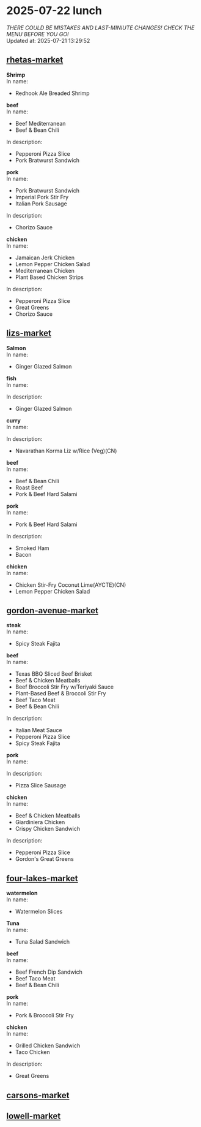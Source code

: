# 2025-07-22 lunch  
*THERE COULD BE MISTAKES AND LAST-MINIUTE CHANGES! CHECK THE MENU BEFORE YOU GO!*  
Updated at: 2025-07-21 13:29:52  
## [rhetas-market](https://wisc-housingdining.nutrislice.com/menu/rhetas-market/lunch/2025-07-22)  
**Shrimp**  
In name:   
 - Redhook Ale Breaded Shrimp  
  
**beef**  
In name:   
 - Beef Mediterranean  
 - Beef & Bean Chili  
  
In description:   
 - Pepperoni Pizza Slice  
 - Pork Bratwurst Sandwich  
  
**pork**  
In name:   
 - Pork Bratwurst Sandwich  
 - Imperial Pork Stir Fry  
 - Italian Pork Sausage  
  
In description:   
 - Chorizo Sauce  
  
**chicken**  
In name:   
 - Jamaican Jerk Chicken  
 - Lemon Pepper Chicken Salad  
 - Mediterranean Chicken  
 - Plant Based Chicken Strips  
  
In description:   
 - Pepperoni Pizza Slice  
 - Great Greens  
 - Chorizo Sauce  
  
## [lizs-market](https://wisc-housingdining.nutrislice.com/menu/lizs-market/lunch/2025-07-22)  
**Salmon**  
In name:   
 - Ginger Glazed Salmon  
  
**fish**  
In name:   
  
In description:   
 - Ginger Glazed Salmon  
  
**curry**  
In name:   
  
In description:   
 - Navarathan Korma Liz w/Rice (Veg)(CN)  
  
**beef**  
In name:   
 - Beef & Bean Chili  
 - Roast Beef  
 - Pork & Beef Hard Salami  
  
**pork**  
In name:   
 - Pork & Beef Hard Salami  
  
In description:   
 - Smoked Ham  
 - Bacon  
  
**chicken**  
In name:   
 - Chicken Stir-Fry Coconut Lime(AYCTE)(CN)  
 - Lemon Pepper Chicken Salad  
  
## [gordon-avenue-market](https://wisc-housingdining.nutrislice.com/menu/gordon-avenue-market/lunch/2025-07-22)  
**steak**  
In name:   
 - Spicy Steak Fajita  
  
**beef**  
In name:   
 - Texas BBQ Sliced Beef Brisket  
 - Beef & Chicken Meatballs  
 - Beef Broccoli Stir Fry w/Teriyaki Sauce  
 - Plant-Based Beef & Broccoli Stir Fry  
 - Beef Taco Meat  
 - Beef & Bean Chili  
  
In description:   
 - Italian Meat Sauce  
 - Pepperoni Pizza Slice  
 - Spicy Steak Fajita  
  
**pork**  
In name:   
  
In description:   
 - Pizza Slice Sausage  
  
**chicken**  
In name:   
 - Beef & Chicken Meatballs  
 - Giardiniera Chicken  
 - Crispy Chicken Sandwich  
  
In description:   
 - Pepperoni Pizza Slice  
 - Gordon's Great Greens  
  
## [four-lakes-market](https://wisc-housingdining.nutrislice.com/menu/four-lakes-market/lunch/2025-07-22)  
**watermelon**  
In name:   
 - Watermelon Slices  
  
**Tuna**  
In name:   
 - Tuna Salad Sandwich  
  
**beef**  
In name:   
 - Beef French Dip Sandwich  
 - Beef Taco Meat  
 - Beef & Bean Chili  
  
**pork**  
In name:   
 - Pork & Broccoli Stir Fry  
  
**chicken**  
In name:   
 - Grilled Chicken Sandwich  
 - Taco Chicken  
  
In description:   
 - Great Greens  
  
## [carsons-market](https://wisc-housingdining.nutrislice.com/menu/carsons-market/lunch/2025-07-22)  
## [lowell-market](https://wisc-housingdining.nutrislice.com/menu/lowell-market/lunch/2025-07-22)  
  
